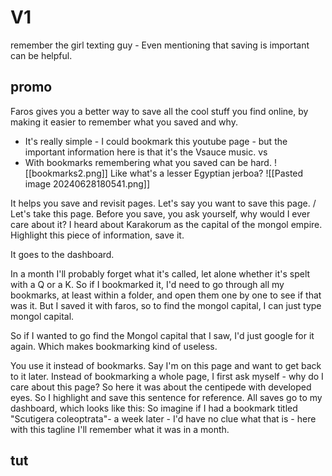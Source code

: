 # V1
remember the girl texting guy - Even mentioning that saving is important can be helpful.
## promo
Faros gives you a better way to save all the cool stuff you find online,
by making it easier to remember what you saved and why.

* It's really simple - I could bookmark this youtube page - but the important information here is that it's the Vsauce music.
vs
* With bookmarks remembering what you saved can be hard.  ![[bookmarks2.png]] Like what's a lesser Egyptian jerboa? ![[Pasted image 20240628180541.png]]
 


It helps you save and revisit pages.
Let's say you want to save this page. / Let's take this page.
Before you save, you ask yourself, why would I ever care about it?
I heard about Karakorum as the capital of the mongol empire.
Highlight this piece of information, save it.

It goes to the dashboard.

In a month I'll probably forget what it's called, let alone whether it's spelt with a Q or a K. So if I bookmarked it, I'd need to go through all my bookmarks, at least within a folder, and open them one by one to see if that was it.
But I saved it with faros, so to find the mongol capital, I can just type mongol capital. 


So if I wanted to go find the Mongol capital that I saw, I'd just google for it again.
Which makes bookmarking kind of useless.









You use it instead of bookmarks.
Say I'm on this page and want to get back to it later. 
Instead of bookmarking a whole page, I first ask myself - why do I care about this page?
So here it was about the centipede with developed eyes.
So I highlight and save this sentence for reference.
All saves go to my dashboard, which looks like this:
So imagine if I had a bookmark titled "Scutigera coleoptrata"- a week later - I'd have no clue what that is - here with this tagline I'll remember what it was in a month. 



## tut
